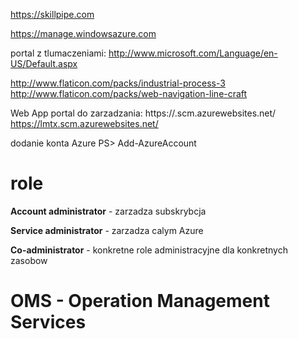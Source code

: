https://skillpipe.com

https://manage.windowsazure.com

portal z tlumaczeniami:
http://www.microsoft.com/Language/en-US/Default.aspx

http://www.flaticon.com/packs/industrial-process-3
http://www.flaticon.com/packs/web-navigation-line-craft

Web App
portal do zarzadzania: https://<sitename>.scm.azurewebsites.net/
https://lmtx.scm.azurewebsites.net/

dodanie konta Azure
PS> Add-AzureAccount

# role

**Account administrator** - zarzadza subskrybcja

**Service administrator** - zarzadza calym Azure

**Co-administrator** - konkretne role administracyjne dla konkretnych zasobow

# OMS - Operation Management Services
